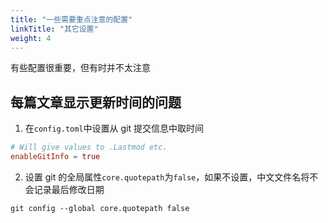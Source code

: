 ```yaml
---
title: "一些需要重点注意的配置"
linkTitle: "其它设置"
weight: 4
---
```


有些配置很重要，但有时并不太注意

## 每篇文章显示更新时间的问题

1. 在`config.toml`中设置从 git 提交信息中取时间
  ```toml
  # Will give values to .Lastmod etc.
  enableGitInfo = true
  ```
2. 设置 git 的全局属性`core.quotepath`为`false`，如果不设置，中文文件名将不会记录最后修改日期
  ```shell
  git config --global core.quotepath false
  ```




